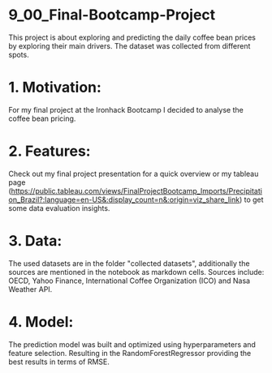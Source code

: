 # 9_00_Final-Bootcamp-Project
This project is about exploring and predicting the daily coffee bean prices by exploring their main drivers. The dataset was collected from different spots.


# 1. Motivation: 

For my final project at the Ironhack Bootcamp I decided to analyse the coffee bean pricing. 

# 2. Features: 

Check out my final project presentation for a quick overview or my tableau page (https://public.tableau.com/views/FinalProjectBootcamp_Imports/Precipitation_Brazil?:language=en-US&:display_count=n&:origin=viz_share_link) to get some data evaluation insights. 

# 3. Data: 

The used datasets are in the folder "collected datasets", additionally the sources are mentioned in the notebook as markdown cells.
Sources include: OECD, Yahoo Finance, International Coffee Organization (ICO) and Nasa Weather API.

# 4. Model:
The prediction model was built and optimized using hyperparameters and feature selection. Resulting in the RandomForestRegressor providing the best results in terms of RMSE.
